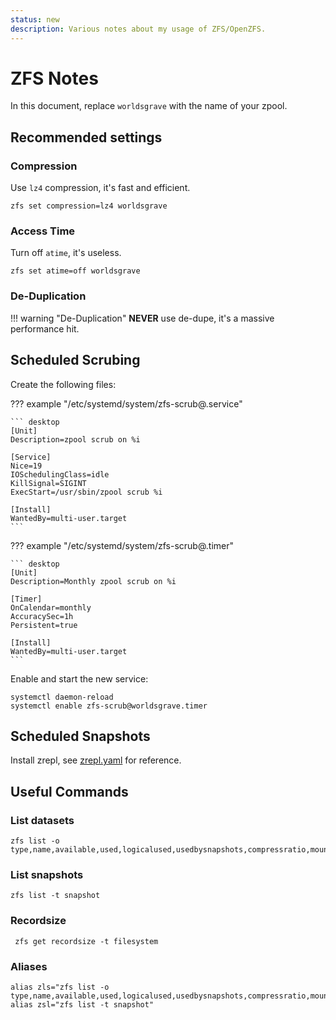 ```yaml
---
status: new
description: Various notes about my usage of ZFS/OpenZFS.
---
```


# ZFS Notes

In this document, replace `worldsgrave` with the name of your zpool.

## Recommended settings

### Compression

Use `lz4` compression, it's fast and efficient.

```shell
zfs set compression=lz4 worldsgrave
```

### Access Time

Turn off `atime`, it's useless.

```shell
zfs set atime=off worldsgrave
```

### De-Duplication

!!! warning "De-Duplication"
    **NEVER** use de-dupe, it's a massive performance hit.

## Scheduled Scrubing

Create the following files:

??? example "/etc/systemd/system/zfs-scrub@.service"

    ``` desktop
    [Unit]
    Description=zpool scrub on %i

    [Service]
    Nice=19
    IOSchedulingClass=idle
    KillSignal=SIGINT
    ExecStart=/usr/sbin/zpool scrub %i

    [Install]
    WantedBy=multi-user.target
    ```

??? example "/etc/systemd/system/zfs-scrub@.timer"

    ``` desktop
    [Unit]
    Description=Monthly zpool scrub on %i

    [Timer]
    OnCalendar=monthly
    AccuracySec=1h
    Persistent=true

    [Install]
    WantedBy=multi-user.target
    ```

Enable and start the new service:

```shell
systemctl daemon-reload
systemctl enable zfs-scrub@worldsgrave.timer
```

## Scheduled Snapshots

Install zrepl, see [zrepl.yaml](zrepl.yaml) for reference.

## Useful Commands

### List datasets

```shell
zfs list -o type,name,available,used,logicalused,usedbysnapshots,compressratio,mountpoint
```

### List snapshots

```shell
zfs list -t snapshot
```

### Recordsize

```shell
 zfs get recordsize -t filesystem
```

### Aliases

``` shell
alias zls="zfs list -o type,name,available,used,logicalused,usedbysnapshots,compressratio,mountpoint"+
alias zsl="zfs list -t snapshot"
```

